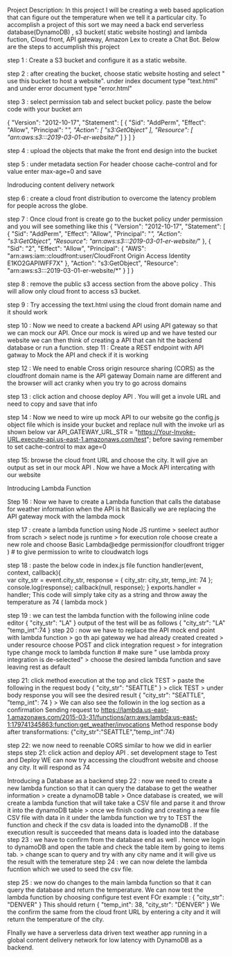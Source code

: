 Project Description: In this project I will be creating a web based application that can figure out the temperature when we tell it a particular city. To accomplish a project of this sort we may need a back end serverless database(DynamoDB) , s3 bucket( static website hosting) and lambda fuction, Cloud front, API gateway, Amazon Lex to create a Chat Bot.
Below are the steps to accumplish this project

step 1 : Create a S3 bucket and configure it as a static website.   

step 2 : after creating the bucket, choose static website hosting and select " use this bucket to host a website". under index document type "text.html" and under error document type "error.html"

step 3 : select permission tab and select bucket policy. paste the below code with your bucket arn 

{
    "Version": "2012-10-17",
    "Statement": [
        {
            "Sid": "AddPerm",
            "Effect": "Allow",
            "Principal": "*",
            "Action": [
                "s3:GetObject"
            ],
            "Resource": [
                "arn:aws:s3:::2019-03-01-er-website/*"
            ]
        }
    ]
}

step 4 : upload the objects that make the front end design into the bucket

step 5 : under metadata section For header choose cache-control and for value enter max-age=0 and save

Indroducing content delivery network 

step 6 : create a cloud front distribution to overcome the latency problem for people across the globe.

step 7 : Once cloud front is create go to the bucket policy under permission and you will see something like this
{
    "Version": "2012-10-17",
    "Statement": [
        {
            "Sid": "AddPerm",
            "Effect": "Allow",
            "Principal": "*",
            "Action": "s3:GetObject",
            "Resource": "arn:aws:s3:::2019-03-01-er-website/*"
        },
        {
            "Sid": "2",
            "Effect": "Allow",
            "Principal": {
                "AWS": "arn:aws:iam::cloudfront:user/CloudFront Origin Access Identity E1KO2GAPIWFF7X"
            },
            "Action": "s3:GetObject",
            "Resource": "arn:aws:s3:::2019-03-01-er-website/*"
        }
    ]
}

step 8 : remove the public s3 access section from the above policy . This will allow only cloud front to access s3 bucket.

step 9 : Try accessing the text.html using the cloud front domain name and it should work

step 10 : Now we need to create a backend API using API gateway so that we can mock our API. Once our mock is wired up and we have tested our website
            we can then think of creating a API that can hit the backend database or run a function.
step 11 : Create a REST endpoint with API gatway to Mock the API and check if it is working 

step 12 : We need to enable Cross origin resource sharing (CORS) as the cloudfront domain name is the API gateway Domain name are different and the browser will act                cranky when you try to go across domains

step 13 : click action and choose deploy API . You will get a invole URL and need to copy and save that info

step 14 : Now we need to wire up mock API to our website
          go the config.js object file which is inside your bucket and replace null with the invoke url as shown below
          var API_GATEWAY_URL_STR = "https://Your-Invoke-URL.execute-api.us-east-1.amazonaws.com/test";
          before saving remember to set cache-control to max age=0
          
step 15: browse the cloud front URL and choose the city. It will give an output as set in our mock API . Now we have a Mock API intercating with our website

Introducing Lambda Function

Step 16 : Now we have to create a Lambda function that calls the database for weather information when the API is hit 
            Basically we are replacing the API gateway mock with the lambda mock
            
step 17 : create a lambda function using Node JS runtime 
            > seelect author from scrach
            > select node js runtime
            > for execution role choose create a new role and choose Basic Lambda@edge permission(for cloudfront trigger )   # to give permission to write to                       cloudwatch logs
            
step 18 : paste the below code in index.js file 
                                                    function handler(event, context, callback){    
                                                          var 
                                                                city_str = event.city_str,
                                                                response = {
                                                                     city_str: city_str,
                                                                     temp_int: 74
                                                                };
                                                           console.log(response);
                                                           callback(null, response);
                                                     }
                                                     exports.handler = handler;
            This code will simply take city as a string and throw away the temperature as 74 ( lambda mock )
           
step 19 : we can test the lambda function with the following inline code editor 
            {
              "city_str": "LA"
            }
            output of the test will be as follows  {
                                                     "city_str": "LA"
                                                     "temp_int":74
                                                   }
step 20 : now we have to replace the API mock end point with lambda function 
           > go th api gateway we had already created created 
           > under resource choose POST and click integration request
           > for integration type change mock to lambda function # make sure " use lambda proxy integration is de-selected" 
           > choose the desired lambda function and save leaving rest as default
           
 step 21: click method execution at the top and click TEST 
           > paste the following in the request body 
                 {
                  "city_str": "SEATTLE"
                 }
            > click TEST
            > under body response you will see the desired result 
                     {
                      "city_str": "SEATTLE",
                      "temp_int": 74
                     }
            > We can also see the followin in the log section as a confirmation 
                Sending request to https://lambda.us-east-1.amazonaws.com/2015-03-31/functions/arn:aws:lambda:us-east-1:179741345863:function:get_weather/invocations
                Method response body after transformations: {"city_str":"SEATTLE","temp_int":74}
                
  step 22: we now need to reenable CORS similar to how we did in earlier steps 
  step 21: click action and deploy API . set development stage to Test and Deploy 
           WE can now try accessing the cloudfront website and choose any city. It will respond as 74 
            
  Introducing a Database as a backend 
  step 22 : now we need to create a new lambda function so that it can query the database to get the weather information
            > create a dynamoDB table 
            > Once database is created, we will create a lambda function that will take take a CSV file and parse it and throw it into the dynamoDB table
            > once we finish coding and creating a new file CSV file with data in it under the lambda function we try to TEST the function and check if the csv data                 is loaded into the dynamoDB . If the execution result is succeeded that means data is loaded into the database
  step 23 : we have to confirm from the database end as well . hence we login to dynamoDB and open the table and check the table item by going to items tab. 
            > change scan to query and try with any city name and it will give us the result with the temerature 
  step 24 : we can now delete the lambda fucntion which we used to seed the csv file.
  
  step 25 : we now do changes to the main lambda function so that it can query the database and return the temperature. We can now test the lambda function by                     choosing configure test event 
            FOr example : {
                             "city_str": "DENVER"
                          }
                         This should return 
                           {
                            "temp_int": 38,
                             "city_str": "DENVER"
                             }
            We the confirm the same from the cloud front URL by entering a city and it will return the temperature of the city.
  
  FInally we have a serverless data driven text weather app running in a global content delivery network for low latency with DynamoDB as a backend.
                          
            
  
